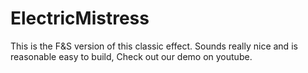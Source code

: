 # ElectricMistress
This is the F&S version of this classic effect. 
Sounds really nice and is reasonable easy to build,
Check out our demo on youtube.
